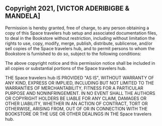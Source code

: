 ## Copyright 2021, [VICTOR ADERIBIGBE & MANDELA]

Permission is hereby granted, free of charge, to any person obtaining a copy of this Space travelers hub setup and associated documentation files, to deal in the Bookstore without restriction, including without limitation the rights to use, copy, modify, merge, publish, distribute, sublicense, and/or sell copies of the Space travelers hub, and to permit persons to whom the Bookstore is furnished to do so, subject to the following conditions:

The above copyright notice and this permission notice shall be included in all copies or substantial portions of the Space travelers hub.

THE Space travelers hub IS PROVIDED "AS IS", WITHOUT WARRANTY OF ANY KIND, EXPRESS OR IMPLIED, INCLUDING BUT NOT LIMITED TO THE WARRANTIES OF MERCHANTABILITY, FITNESS FOR A PARTICULAR PURPOSE AND NONINFRINGEMENT. IN NO EVENT SHALL THE AUTHORS OR COPYRIGHT HOLDERS BE LIABLE FOR ANY CLAIM, DAMAGES OR OTHER LIABILITY, WHETHER IN AN ACTION OF CONTRACT, TORT OR OTHERWISE, ARISING FROM, OUT OF OR IN CONNECTION WITH THE BOOKSTORE OR THE USE OR OTHER DEALINGS IN THE Space travelers hub.
